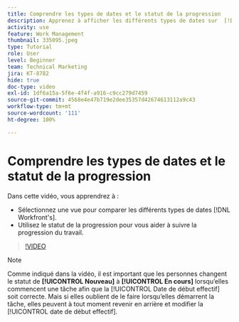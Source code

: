 ```yaml
---
title: Comprendre les types de dates et le statut de la progression
description: Apprenez à afficher les différents types de dates sur  [!DNL  Workfront]  et à utiliser le statut de progression afin de vous aider à suivre la progression du travail.
activity: use
feature: Work Management
thumbnail: 335095.jpeg
type: Tutorial
role: User
level: Beginner
team: Technical Marketing
jira: KT-8782
hide: true
doc-type: video
exl-id: 1df6a15a-5f6e-4f4f-a916-c9cc279d7459
source-git-commit: 4568e4e47b719e2dee35357d42674613112a9c43
workflow-type: tm+mt
source-wordcount: '111'
ht-degree: 100%

---
```


# Comprendre les types de dates et le statut de la progression

Dans cette vidéo, vous apprendrez à :

* Sélectionnez une vue pour comparer les différents types de dates [!DNL Workfront's].
* Utilisez le statut de la progression pour vous aider à suivre la progression du travail.

>[!VIDEO](https://video.tv.adobe.com/v/335095/?quality=12&learn=on&enablevpops)

>[!NOTE]
>
>Comme indiqué dans la vidéo, il est important que les personnes changent le statut de **[!UICONTROL Nouveau]** à **[!UICONTROL En cours]** lorsqu’elles commencent une tâche afin que la [!UICONTROL Date de début effectif] soit correcte. Mais si elles oublient de le faire lorsqu’elles démarrent la tâche, elles peuvent à tout moment revenir en arrière et modifier la [!UICONTROL date de début effectif].


<!--
Task progress status overview
Definitions for the project, task, and issue dates within Workfront
Project timelines
-->
